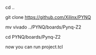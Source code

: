 cd ..

git clone https://github.com/Xilinx/PYNQ

mv vivado ../PYNQ/boards/Pynq-Z2

cd PYNQ/boards/Pynq-Z2


now you can run project.tcl
